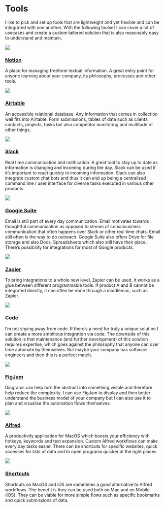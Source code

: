 # Tools
  
I like to pick and set up tools that are lightweight and yet flexible and can be integrated with one another. With the following toolset I can cover a lot of usecases and create a custom tailored solution that is also reasonably easy to understand and maintain.

<img src=https://res.cloudinary.com/serenity-themes/image/upload/c_scale,f_auto,w_252/v1657376794/automation/Notion_app_logo.png />

### [Notion](https://www.notion.so/)

A place for managing freeform textual information. A great entry point for anyone learning about your company, its philosophy, processes and other tools.

<img src=https://res.cloudinary.com/serenity-themes/image/upload/f_auto/v1657376842/automation/airtable-logo-216B9AF035-seeklogo.com.png />

### [Airtable](https://airtable.com/)

An accessible relational database. Any information that comes in collection well fits into Airtable. Form submissions, tables of data such as clients, contacts, projects, tasks but also competitor monitoring and multitude of other things.

<img src=https://res.cloudinary.com/serenity-themes/image/upload/c_scale,w_708/v1657376861/automation/2048px-Slack_icon_2019.svg.png />

### [Slack](https://slack.com/)

Real time communication and notification. A great tool to stay up to date as information is changing and incoming during the day. Slack can be used if it’s important to react quickly to incoming information. Slack can also integrate custom chat bots and thus it can end up being a centralised command line / user interface for diverse tasks executed in various other products.

<img src=https://res.cloudinary.com/serenity-themes/image/upload/c_scale,f_auto,w_381/v1657376881/automation/800px-Google__22G_22_Logo.svg.png />

### [Google Suite](https://workspace.google.com/business/)

Email is still part of every day communication. Email motivates towards thoughtful communication as opposed to stream of consciousness communication that often happens over Slack or other real time chats. Email still often is the way to do outreach. Google Suite also offers Drive for file storage and also Docs, Spreadsheets which also still have their place. There’s possibility for integrations for most of Google products.

<img src=https://res.cloudinary.com/serenity-themes/image/upload/v1657376897/automation/zapier.svg />

### [**Zapier**](https://zapier.com/)

To bring integrations to a whole new level, Zapier can be used. It works as a glue between different programmable tools. If product A and B cannot be integrated directly, it can often be done through a middleman, such as Zapier.

<img src=https://res.cloudinary.com/serenity-themes/image/upload/c_scale,f_auto,w_292/v1657377063/automation/37631.png />

### Code

I’m not shying away from code. If there’s a need for truly a unique solution I can create a more ambitious integration via code. The downside of this solution is that maintenance (and further development) of this solution requires expertise, which goes against the philosophy that anyone can over time automate by themselves. But maybe your company has software engineers and then this is a perfect match.

<img src=https://res.cloudinary.com/serenity-themes/image/upload/v1657376913/automation/Figma-logo.svg />

### [FigJam](https://www.figma.com/figjam/)

Diagrams can help turn the abstract into something visible and therefore help reduce the complexity. I can use FigJam to display and then better understand the business model of your company but I can also use it to plan and visualise the automation flows themselves.

<img src=https://res.cloudinary.com/serenity-themes/image/upload/f_auto/v1657377671/automation/logo4.png />

### [Alfred](https://www.alfredapp.com/)

A productivity application for MacOS which boosts your efficiency with hotkeys, keywords and text expansion. Custom Alfred workflows can make every day tasks easier. There can be shortcuts for specific websites, quick accesses for lists of data and to open programs quicker at the right places.

<img src=https://res.cloudinary.com/serenity-themes/image/upload/c_scale,f_auto,w_296/v1657377765/automation/8c93d4a4c79a589889cfaf80c5f61598.png />

### [Shortcuts](https://support.apple.com/guide/shortcuts-mac/intro-to-shortcuts-apdf22b0444c/mac)

Shortcuts on MacOS and iOS are sometimes a good alternative to Alfred workflows. The benefit is they can be used both on Mac and on Mobile (iOS). They can be viable for more simple flows such as specific bookmarks and quick submissions of data.
